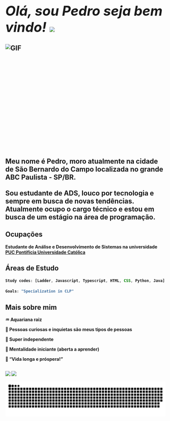 ## ***<h1>Olá, sou Pedro seja bem vindo!*** <img src="https://media.giphy.com/media/hvRJCLFzcasrR4ia7z/giphy.gif" width="100px">
  
<img align="right" alt="GIF" src="https://github.com/abhisheknaiidu/abhisheknaiidu/blob/master/code.gif?raw=true" width="565" height="355" />
  
  <br /> 

 Meu nome é Pedro, moro atualmente na cidade de São Bernardo do Campo localizada no grande ABC Paulista - SP/BR.<br /> 
  <br /> 
 Sou estudante de ADS, louco por tecnologia e sempre em busca de novas tendências.<br> Atualmente ocupo o cargo técnico e estou em busca de um estágio na área de programação.
  
 <p>
    
  
  <h2>Ocupações</h2>
  
<b>Estudante de Análise e Desenvolvimento de Sistemas na universidade <a href="https://www.pucminas.br/PucVirtual/Paginas/default.aspx"> PUC Pontifícia Universidade Católica</a></br>
  
</em></p>


<h2>Áreas de Estudo</h2>
  
```javascript
Study codes: [Ladder, Javascript, Typescript, HTML, CSS, Python, Java]
  
Goals: "Specialization in CLP"
```
  
<h2>Mais sobre mim</h2>
  
  :aquarius: Aquariana raiz<p> :green_heart: Pessoas curiosas e inquietas são meus tipos de pessoas<p> :dizzy: Super independente<p> :apple: Mentalidade iniciante (**aberta a aprender**)<p> :vulcan_salute: “Vida longa e próspera!” 
  
  ##
  
  <div> 
  <a href="https://www.instagram.com/p.e.d.r.o_gomes/" target="_blank"><img src="https://img.shields.io/badge/-Instagram-%23E4405F?style=for-the-badge&logo=instagram&logoColor=white" target="_blank"></a>
  <a href="https://www.linkedin.com/in/pedro-alexandre-gomes-765415156" target="_blank"><img src="https://img.shields.io/badge/-LinkedIn-%230077B5?style=for-the-badge&logo=linkedin&logoColor=white" target="_blank"></a> 
 
 
</div>

![Snake animation](https://github.com/PedrogGomes/PedrogGomes/blob/output/github-contribution-grid-snake.svg)
  
